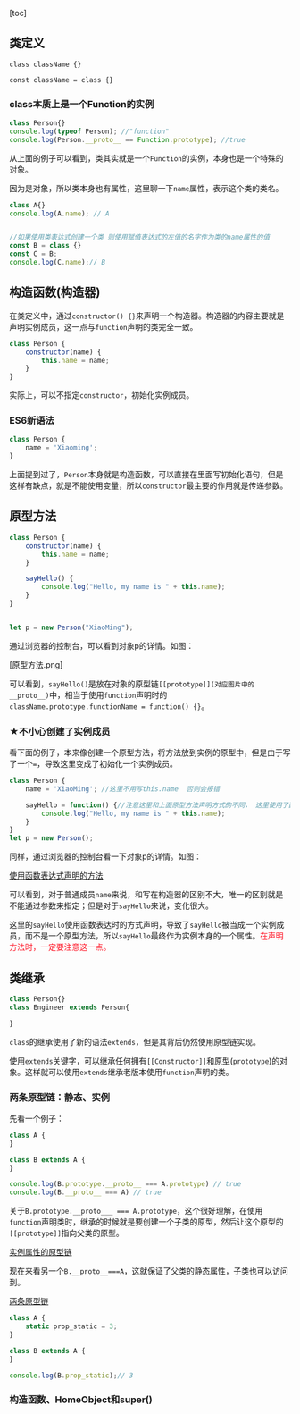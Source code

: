 [toc]
## 类定义  

`class className {}`  

`const className = class {}`

### class本质上是一个Function的实例
```javascript
class Person{}
console.log(typeof Person); //"function"
console.log(Person.__proto__ == Function.prototype); //true
```

从上面的例子可以看到，类其实就是一个`Function`的实例，本身也是一个特殊的对象。

因为是对象，所以类本身也有属性，这里聊一下`name`属性，表示这个类的类名。  

```javascript
class A{}
console.log(A.name); // A


//如果使用类表达式创建一个类 则使用赋值表达式的左值的名字作为类的name属性的值
const B = class {}
const C = B;
console.log(C.name);// B
```


## 构造函数(构造器)

在类定义中，通过`constructor() {}`来声明一个构造器。构造器的内容主要就是声明实例成员，这一点与`function`声明的类完全一致。

```javascript
class Person {
    constructor(name) {
        this.name = name;
    }
}
```
实际上，可以不指定`constructor`，初始化实例成员。
### ES6新语法

```js
class Person {
    name = 'Xiaoming';
}
```
上面提到过了，`Person`本身就是构造函数，可以直接在里面写初始化语句，但是这样有缺点，就是不能使用变量，所以`constructor`最主要的作用就是传递参数。


## 原型方法  

```javascript
class Person {
    constructor(name) {
        this.name = name;
    }

    sayHello() {
        console.log("Hello, my name is " + this.name);
    }
}


let p = new Person("XiaoMing");
```
通过浏览器的控制台，可以看到对象p的详情。如图：  

[原型方法.png]

可以看到，`sayHello()`是放在对象的原型链`[[prototype]](对应图片中的__proto__)`中，相当于使用`function`声明时的`className.prototype.functionName = function() {}`。   

### ★不小心创建了实例成员

看下面的例子，本来像创建一个原型方法，将方法放到实例的原型中，但是由于写了一个`=`，导致这里变成了初始化一个实例成员。

```javascript
class Person {
    name = 'XiaoMing'; //这里不用写this.name  否则会报错

    sayHello = function() {//注意这里和上面原型方法声明方式的不同， 这里使用了函数表达式， 但上面不是
        console.log("Hello, my name is " + this.name);
    }
}
let p = new Person();
```
同样，通过浏览器的控制台看一下对象p的详情。如图： 

[使用函数表达式声明的方法](使用函数表达式声明的方法.png)

可以看到，对于普通成员`name`来说，和写在构造器的区别不大，唯一的区别就是不能通过参数来指定；但是对于`sayHello`来说，变化很大。  

这里的`sayHello`使用函数表达时的方式声明，导致了`sayHello`被当成一个实例成员，而不是一个原型方法，所以`sayHello`最终作为实例本身的一个属性。<font color=#f12>在声明方法时，一定要注意这一点。</font>

## 类继承
```js
class Person{}
class Engineer extends Person{

}
```

`class`的继承使用了新的语法`extends`，但是其背后仍然使用原型链实现。  

使用`extends`关键字，可以继承任何拥有`[[Constructor]]`和原型(`prototype`)的对象。这样就可以使用`extends`继承老版本使用`function`声明的类。  



### 两条原型链：静态、实例
先看一个例子：
```js
class A {
}

class B extends A {
}

console.log(B.prototype.__proto__ === A.prototype) // true
console.log(B.__proto__ === A) // true
```

关于`B.prototype.__proto___ === A.prototype`，这个很好理解，在使用`function`声明类时，继承的时候就是要创建一个子类的原型，然后让这个原型的`[[prototype]]`指向父类的原型。  

[实例属性的原型链](继承1实例属性的原型链.png)

现在来看另一个`B.__proto__===A`，这就保证了父类的静态属性，子类也可以访问到。  

[两条原型链](两条原型链.png)

```js
class A {
    static prop_static = 3;
}

class B extends A {
}

console.log(B.prop_static);// 3
```

### 构造函数、HomeObject和super()  
